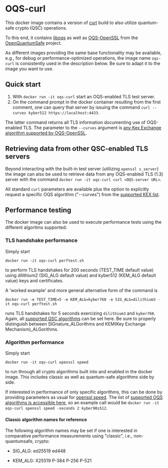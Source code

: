 # OQS-curl

This docker image contains a version of [curl](https://curl.haxx.se) build to also utilize quantum-safe crypto (QSC) operations.

To this end, it contains [liboqs](https://github.com/open-quantum-safe/liboqs) as well as [OQS-OpenSSL](https://github.com/open-quantum-safe/openssl) from the [OpenQuantumSafe](https://openquantumsafe.org) project.

As different images providing the same base functionality may be available, e.g., for debug or performance-optimized operations, the image name `oqs-curl` is consistently used in the description below. Be sure to adapt it to the image you want to use.

## Quick start

1) With `docker run -it oqs-curl` start an OQS-enabled TLS test server.
2) On the command prompt in the docker container resulting from the first comment, one can query that server by issuing the command `curl --curves kyber512 https://localhost:4433`. 

The latter command returns all TLS information documenting use of OQS-enabled TLS. The parameter to the `--curves` argument is [any Kex Exchange algorithm supported by OQS-OpenSSL](https://github.com/open-quantum-safe/openssl#key-exchange).

## Retrieving data from other QSC-enabled TLS servers

Beyond interacting with the built-in test server (utilizing `openssl s_server`) the image can also be used to retrieve data from any OQS-enabled TLS (1.3) server with the command `docker run -it oqs-curl curl <OQS-server URL>`.

All standard `curl` parameters are available plus the option to explicitly request a specific OQS algorithm ("--curves") from the [supported KEX list](https://github.com/open-quantum-safe/openssl#key-exchange).


## Performance testing

The docker image can also be used to execute performance tests using the different algoritms supported: 


### TLS handshake performance

Simply start 
```
docker run -it oqs-curl perftest.sh
```
to perform TLS handshakes for 200 seconds (TEST_TIME default value) using dilithium2 (SIG_ALG default value) and kyber512 (KEM_ALG default value) keys and certificates.

A 'worked example' and more general alternative form of the command is
```
docker run -e TEST_TIME=5 -e KEM_ALG=kyber768 -e SIG_ALG=dilithium3 -it oqs-curl perftest.sh
```
runs TLS handshakes for 5 seconds exercizing `dilithium3` and `kyber768`. Again, all [supported QSC algorithms](https://github.com/open-quantum-safe/openssl#supported-algorithms) can be set here. Be sure to properly distinguish between SIGnature_ALGorithms and KEM(Key Exchange Mechanism)_ALGorithms.


### Algorithm performance

Simply start 
```
docker run -it oqs-curl openssl speed
```
to run through all crypto algorithms built into and enabled in the docker image. This includes classic as well as quantum-safe algorithms side by side.

If interested in performance of only specific algorithms, this can be done by providing parameters as usual for [openssl speed](https://www.openssl.org/docs/man1.1.1/man1/openssl-speed.html). The list of [supported OQS algorithms is accessible here](https://github.com/open-quantum-safe/openssl#supported-algorithms), so an example call would be `docker run -it oqs-curl openssl speed -seconds 2 kyber90s512`.

#### Classic algorithm names for reference

The following algorithm names may be set if one is interested in comparative performance measurements using "classic", i.e., non-quantumsafe, crypto:

- SIG_ALG: ed25519 ed448

- KEM_ALG: X25519 P-384 P-256 P-521


